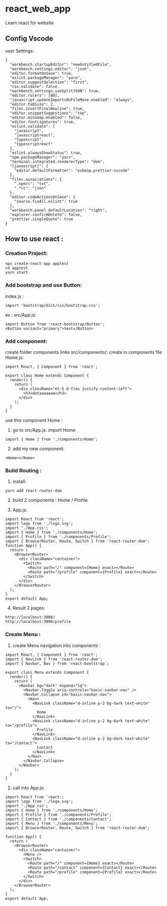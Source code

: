 # react_web_app

Learn react for website

## Config Vscode

user Settings:

```
{
  "workbench.startupEditor": "newUntitledFile",
  "workbench.settings.editor": "json",
  "editor.formatOnSave": true,
  "eslint.packageManager": "yarn",
  "editor.suggestSelection": "first",
  "css.validate": false,
  "workbench.settings.useSplitJSON": true,
  "editor.rulers": [80],
  "javascript.updateImportsOnFileMove.enabled": "always",
  "editor.tabSize": 2,
  "files.insertFinalNewline": true,
  "editor.snippetSuggestions": "top",
  "editor.minimap.enabled": false,
  "editor.fontLigatures": true,
  "eslint.validate": [
    "javascript",
    "javascriptreact",
    "typescript",
    "typescriptreact"
  ],
  "eslint.alwaysShowStatus": true,
  "npm.packageManager": "yarn",
  "terminal.integrated.rendererType": "dom",
  "[javascript]": {
    "editor.defaultFormatter": "esbenp.prettier-vscode"
  },
  "files.associations": {
    ".npmrc": "txt",
    ".*rc": "json"
  },
  "editor.codeActionsOnSave": {
    "source.fixAll.eslint": true
  },
  "workbench.panel.defaultLocation": "right",
  "explorer.confirmDelete": false,
  "prettier.singleQuote": true
}

```

## How to use react :

### Creation Project:

```
npx create-react-app apptest
cd apptest
yarn start
```

### Add bootstrap and use Button:

index.js :

```
import 'bootstrap/dist/css/bootstrap.css';
```

ex : src/App.js:

```
import Button from 'react-bootstrap/Button';
<Button variant="primary">test</Button>
```

### Add component:

create folder components links src/components/:
create in components file Home.js:

```
import React, { Component } from 'react';

export class Home extends Component {
  render() {
    return (
      <div className="mt-5 d-flex justify-content-left">
        <h3>dataaaaaaa</h3>
      </div>
    );
  }
}

```

use this component Home :

1. go to src/App.js:
   import Home

```
import { Home } from './components/Home';
```

2. add my new component:

```
<Home></Home>
```

### Build Routing :

1. install:

```
yarn add react-router-dom
```

2. build 2 components : Home / Profile

3. App.js:

```
import React from 'react';
import logo from './logo.svg';
import './App.css';
import { Home } from './components/Home';
import { Profile } from './components/Profile';
import { BrowserRouter, Route, Switch } from 'react-router-dom';
function App() {
  return (
    <BrowserRouter>
      <div className="container">
        <Switch>
          <Route path="/" component={Home} exact></Route>
          <Route path="/profile" component={Profile} exact></Route>
        </Switch>
      </div>
    </BrowserRouter>
  );
}
export default App;

```

4. Result 2 pages:

```
http://localhost:3000/
http://localhost:3000/profile
```

### Create Menu :

1. create Menu navigation into components :

```
import React, { Component } from 'react';
import { NavLink } from 'react-router-dom';
import { Navbar, Nav } from 'react-bootstrap';

export class Menu extends Component {
  render() {
    return (
      <Navbar bg="dark" expand="lg">
        <Navbar.Toggle aria-controls="basic-navbar-nav" />
        <Navbar.Collapse id="basic-navbar-nav">
          <Nav>
            <NavLink className="d-inline p-2 bg-dark text-white" to="/">
              Home
            </NavLink>
            <NavLink className="d-inline p-2 bg-dark text-white" to="/profile">
              Profile
            </NavLink>
            <NavLink className="d-inline p-2 bg-dark text-white" to="/contact">
              Contact
            </NavLink>
          </Nav>
        </Navbar.Collapse>
      </Navbar>
    );
  }
}

```

2. call into App.js:

```
import React from 'react';
import logo from './logo.svg';
import './App.css';
import { Home } from './components/Home';
import { Profile } from './components/Profile';
import { Contact } from './components/Contact';
import { Menu } from './components/Menu';
import { BrowserRouter, Route, Switch } from 'react-router-dom';

function App() {
  return (
    <BrowserRouter>
      <div className="container">
        <Menu />
        <Switch>
          <Route path="/" component={Home} exact></Route>
          <Route path="/contact" component={Contact} exact></Route>
          <Route path="/profile" component={Profile} exact></Route>
        </Switch>
      </div>
    </BrowserRouter>
  );
}
export default App;
```
